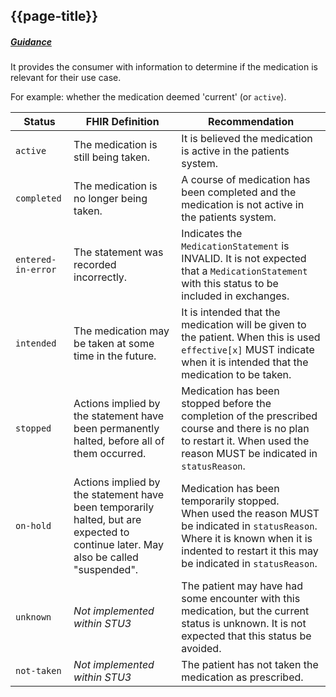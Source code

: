 ## {{page-title}}

<h5><ins>Guidance</ins></h5>

<div class="nhsd-a-box nhsd-a-box--bg-light-yellow nhsd-!t-margin-bottom-6 nhsd-t-body">

It provides the consumer with information to determine if the medication is relevant for their use case.

For example: whether the medication deemed 'current' (or <code>active</code>).

<table data-responsive class="nhsd-!t-margin-bottom-6">
    <thead>
        <tr>
            <th data-no-sort>Status</th>
            <th data-no-sort>FHIR Definition</th>
            <th data-no-sort>Recommendation</th>
        </tr>
    </thead>
    <tbody>
        <!-- active -->
        <tr>
            <td><code>active</code></td>
            <td>
                The medication is still being taken.
            </td>
            <td>
                It is believed the medication is active in the patients system.
            </td>
        </tr>
        <!-- completed -->
        <tr>
            <td><code>completed</code></td>
            <td>
            	The medication is no longer being taken.
            </td>
            <td>
                A course of medication has been completed and the medication is not active in the patients system.
            </td>
        </tr>
        <!-- entered-in-error -->
        <tr>
            <td><code>entered-in-error</code></td>
            <td>
                The statement was recorded incorrectly.
            </td>
            <td>
                Indicates the <code>MedicationStatement</code> is INVALID. It is not expected that a <code>MedicationStatement</code> with this status to be included in exchanges.
            </td>
        </tr>
        <!-- intended -->
        <tr>
            <td><code>intended</code></td>
            <td>
                The medication may be taken at some time in the future.
            </td>
            <td>
                It is intended that the medication will be given to the patient. When this is used <code>effective[x]</code> MUST indicate when it is intended that the medication to be taken.
            </td>
        </tr>
        <!-- stopped -->
        <tr>
            <td><code>stopped</code></td>
            <td>
                Actions implied by the statement have been permanently halted, before all of them occurred.
            </td>
            <td>
                Medication has been stopped before the completion of the prescribed course and there is no plan to restart it. When used the reason MUST be indicated in <code>statusReason</code>.
            </td>
        </tr>
        <!-- on-hold -->
        <tr>
            <td><code>on-hold</code></td>
            <td>
                Actions implied by the statement have been temporarily halted, but are expected to continue later. May also be called "suspended".
            </td>
            <td>
                Medication has been temporarily stopped.
                <br />
                When used the reason MUST be indicated in <code>statusReason</code>.
                <br />
                Where it is known when it is indented to restart it this may be indicated in <code>statusReason</code>.
            </td>
        </tr>
        <!-- unknown -->
        <tr>
            <td><code>unknown</code></td>
            <td>
                <i>Not implemented within STU3</i>
            </td>
            <td>
                The patient may have had some encounter with this medication, but the current status is unknown. It is not expected that this status be avoided.
            </td>
        </tr>
        <!-- not-taken -->
        <tr>
            <td><code>not-taken</code></td>
            <td>
                <i>Not implemented within STU3</i>
            </td>
            <td>
                The patient has not taken the medication as prescribed.
            </td>
        </tr>        
    </tbody>
</table>
